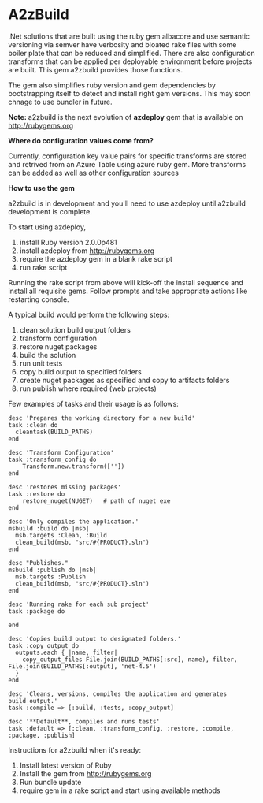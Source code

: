 A2zBuild
========

.Net solutions that are built using the ruby gem albacore and use semantic versioning via semver have verbosity and bloated rake files with some boiler plate that can be reduced and simplified. There are also configuration transforms that can be applied per deployable environment before projects are built. This gem a2zbuild provides those functions.

The gem also simplifies ruby version and gem dependencies by bootstrapping itself to detect and install right gem versions. This may soon chnage to use bundler in future.

<b>Note: </b>a2zbuild is the next evolution of <b>azdeploy</b> gem that is available on http://rubygems.org

<b>Where do configuration values come from?</b>

Currently, configuration key value pairs for specific transforms are stored and retrived from an Azure Table using azure ruby gem. More transforms can be added as well as other configuration sources

<b>How to use the gem</b>

a2zbuild is in development and you'll need to use azdeploy until a2zbuild development is complete.

To start using azdeploy, 

1. install Ruby version 2.0.0p481
2. install azdeploy from http://rubygems.org
3. require the azdeploy gem in a blank rake script
4. run rake script

Running the rake script from above will kick-off the install sequence and install all requisite gems. Follow prompts and take appropriate actions like restarting console.

A typical build would perform the following steps:

1. clean solution build output folders
2. transform configuration
3. restore nuget packages
4. build the solution
5. run unit tests
6. copy build output to specified folders
7. create nuget packages as specified and copy to artifacts folders
8. run publish where required (web projects)

Few examples of tasks and their usage is as follows:

```
desc 'Prepares the working directory for a new build'
task :clean do
  cleantask(BUILD_PATHS)
end

desc 'Transform Configuration'
task :transform_config do
    Transform.new.transform([''])
end

desc 'restores missing packages'
task :restore do
    restore_nuget(NUGET)   # path of nuget exe
end

desc 'Only compiles the application.'
msbuild :build do |msb|
  msb.targets :Clean, :Build 
  clean_build(msb, "src/#{PRODUCT}.sln")
end

desc "Publishes."
msbuild :publish do |msb|
  msb.targets :Publish
  clean_build(msb, "src/#{PRODUCT}.sln")
end

desc 'Running rake for each sub project'
task :package do
   
end

desc 'Copies build output to designated folders.'
task :copy_output do
  outputs.each { |name, filter|
    copy_output_files File.join(BUILD_PATHS[:src], name), filter, File.join(BUILD_PATHS[:output], 'net-4.5')
  }
end

desc 'Cleans, versions, compiles the application and generates build_output.'
task :compile => [:build, :tests, :copy_output]

desc '**Default**, compiles and runs tests'
task :default => [:clean, :transform_config, :restore, :compile, :package, :publish]

```

Instructions for a2zbuild when it's ready:

1. Install latest version of Ruby
2. Install the gem from http://rubygems.org
3. Run bundle update
4. require gem in a rake script and start using available methods